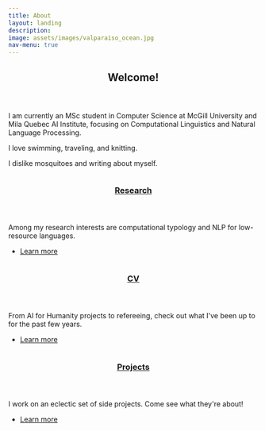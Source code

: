```yaml
---
title: About
layout: landing
description:
image: assets/images/valparaiso_ocean.jpg
nav-menu: true
---
```




<!-- Main -->
<div id="main">

<!-- One -->
<section id="one">
	<div class="inner">
		<header class="major">
			<h2>Welcome!</h2>
		</header>
		<p>I am currently an MSc student in Computer Science at McGill University and Mila Quebec AI Institute, focusing on Computational Linguistics and Natural Language Processing. </p>
		<p>I love swimming, traveling, and knitting.</p>
		<p>I dislike mosquitoes and writing about myself.</p>
	</div>
</section>

<!-- Two -->
<section id="two" class="spotlights">
	<section>
		<a href="research.html" class="image">
			<img src="{% link assets/images/emiTrolltunga.jpg %}" alt="" data-position="center center" />
		</a>
		<div class="content">
			<div class="inner">
				<header class="major">
					<h3><a href="research.html">Research</a></h3>
				</header>
				<p>Among my research interests are computational typology and NLP for low-resource languages. </p>
				<ul class="actions">
					<li><a href="research.html" class="button next">Learn more</a></li>
				</ul>
			</div>
		</div>
	</section>
	<section>
		<a href="cv.html" class="image">
			<img src="{% link assets/images/funicular_2.jpg %}" alt="" data-position="top center" />
		</a>
		<div class="content">
			<div class="inner">
				<header class="major">
					<h3><a href="cv.html">CV</a></h3>
				</header>
				<p>From AI for Humanity projects to refereeing, check out what I've been up to for the past few years.</p>
				<ul class="actions">
					<li><a href="cv.html" class="button next">Learn more</a></li>
				</ul>
			</div>
		</div>
	</section>
	<section>
		<a href="projects.html" class="image">
			<img src="{% link assets/images/salta.jpg %}" alt="" data-position="25% 25%" />
		</a>
		<div class="content">
			<div class="inner">
				<header class="major">
					<h3><a href="projects.html">Projects</a></h3>
				</header>
				<p>I work on an eclectic set of side projects. Come see what they're about!</p>
				<ul class="actions">
					<li><a href="projects.html" class="button next">Learn more</a></li>
				</ul>
			</div>
		</div>
	</section>
</section>

<!-- Three -->
<!-- <section id="three">
	<div class="inner">
		<header class="major">
			<h2>Projects</h2>
		</header>
		<p>I work on an eclectic set of side projects. Come see what they're about!</p>
		<ul class="actions">
			<li><a href="/projects.html" class="button next">Learn More</a></li>
		</ul>
	</div>
</section> -->

</div>
